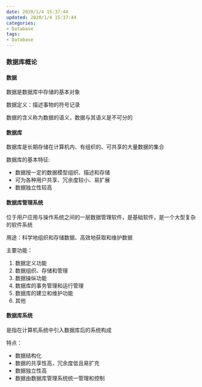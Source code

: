 ```yaml
---
date: 2020/1/4 15:37:44
updated: 2020/1/4 15:37:44
categories:
- Database
tags:
- Database
---
```

### 数据库概论

#### 数据

数据是数据库中存储的基本对象

数据定义：描述事物的符号记录

数据的含义称为数据的语义，数据与其语义是不可分的

#### 数据库

数据库是长期存储在计算机内、有组织的、可共享的大量数据的集合

数据库的基本特征:

- 数据按一定的数据模型组织、描述和存储
- 可为各种用户共享、冗余度较小、易扩展
- 数据独立性较高

#### 数据库管理系统

位于用户应用与操作系统之间的一层数据管理软件，是基础软件，是一个大型复杂的软件系统

用途：科学地组织和存储数据、高效地获取和维护数据

主要功能：

1. 数据定义功能
2. 数据组织、存储和管理
3. 数据操纵功能
4. 数据库的事务管理和运行管理
5. 数据库的建立和维护功能
6. 其他

#### 数据库系统

是指在计算机系统中引入数据库后的系统构成

特点：

- 数据结构化
- 数据的共享性高，冗余度低且易扩充
- 数据独立性高
- 数据由数据库管理系统统一管理和控制